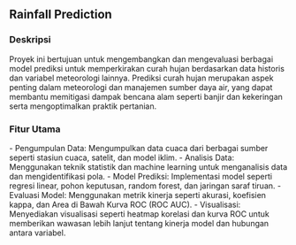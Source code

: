 <h2> Rainfall Prediction </h2>

<h3> Deskripsi </h3>
Proyek ini bertujuan untuk mengembangkan dan mengevaluasi berbagai model prediksi untuk memperkirakan curah hujan berdasarkan data historis dan variabel meteorologi lainnya. Prediksi curah hujan merupakan aspek penting dalam meteorologi dan manajemen sumber daya air, yang dapat membantu memitigasi dampak bencana alam seperti banjir dan kekeringan serta mengoptimalkan praktik pertanian.

<h3> Fitur Utama </h3>
- Pengumpulan Data: Mengumpulkan data cuaca dari berbagai sumber seperti stasiun cuaca, satelit, dan model iklim.
- Analisis Data: Menggunakan teknik statistik dan machine learning untuk menganalisis data dan mengidentifikasi pola.
- Model Prediksi: Implementasi model seperti regresi linear, pohon keputusan, random forest, dan jaringan saraf tiruan.
- Evaluasi Model: Menggunakan metrik kinerja seperti akurasi, koefisien kappa, dan Area di Bawah Kurva ROC (ROC AUC).
- Visualisasi: Menyediakan visualisasi seperti heatmap korelasi dan kurva ROC untuk memberikan wawasan lebih lanjut tentang kinerja model dan hubungan antara variabel.
